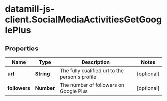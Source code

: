 # datamill-js-client.SocialMediaActivitiesGetGooglePlus

## Properties
Name | Type | Description | Notes
------------ | ------------- | ------------- | -------------
**url** | **String** | The fully qualified url to the person&#39;s profile | [optional] 
**followers** | **Number** | The number of followers on Google Plus | [optional] 


